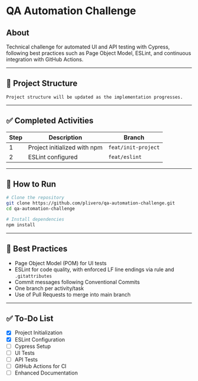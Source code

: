 # QA Automation Challenge

## About

Technical challenge for automated UI and API testing with Cypress, following best practices such as Page Object Model, ESLint, and continuous integration with GitHub Actions.

---

## 📁 Project Structure

```
Project structure will be updated as the implementation progresses.
```

---

## ✅ Completed Activities

| Step | Description                  | Branch              |
| ---- | ---------------------------- | ------------------- |
| 1    | Project initialized with npm | `feat/init-project` |
| 2    | ESLint configured            | `feat/eslint`       |

---

## 🚀 How to Run

```bash
# Clone the repository
git clone https://github.com/plivero/qa-automation-challenge.git
cd qa-automation-challenge

# Install dependencies
npm install
```

---

## 🧩 Best Practices

- Page Object Model (POM) for UI tests
- ESLint for code quality, with enforced LF line endings via rule and `.gitattributes`
- Commit messages following Conventional Commits
- One branch per activity/task
- Use of Pull Requests to merge into main branch

---

## ✅ To-Do List

- [x] Project Initialization
- [x] ESLint Configuration
- [ ] Cypress Setup
- [ ] UI Tests
- [ ] API Tests
- [ ] GitHub Actions for CI
- [ ] Enhanced Documentation
